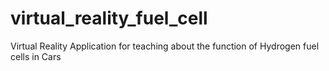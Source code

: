 # virtual_reality_fuel_cell
Virtual Reality Application for teaching about the function of Hydrogen fuel cells in Cars
